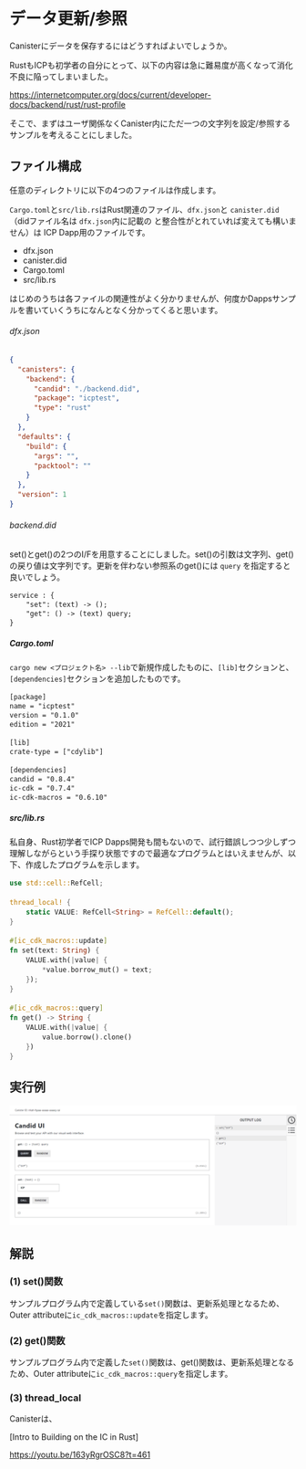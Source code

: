 # データ更新/参照

Canisterにデータを保存するにはどうすればよいでしょうか。

RustもICPも初学者の自分にとって、以下の内容は急に難易度が高くなって消化不良に陥ってしまいました。

https://internetcomputer.org/docs/current/developer-docs/backend/rust/rust-profile

そこで、まずはユーザ関係なくCanister内にただ一つの文字列を設定/参照するサンプルを考えることにしました。

## ファイル構成

任意のディレクトリに以下の4つのファイルは作成します。

`Cargo.toml`と`src/lib.rs`はRust関連のファイル、`dfx.json`と `canister.did` （didファイル名は `dfx.json`内に記載の と整合性がとれていれば変えても構いません）は ICP Dapp用のファイルです。

- dfx.json
- canister.did
- Cargo.toml
- src/lib.rs

はじめのうちは各ファイルの関連性がよく分かりませんが、何度かDappsサンプルを書いていくうちになんとなく分かってくると思います。

###### dfx.json

```json
{
  "canisters": {
    "backend": {
      "candid": "./backend.did",
      "package": "icptest",
      "type": "rust"
    }
  },
  "defaults": {
    "build": {
      "args": "",
      "packtool": ""
    }
  },
  "version": 1
}
```

###### backend.did

set()とget()の2つのI/Fを用意することにしました。set()の引数は文字列、get()の戻り値は文字列です。更新を伴わない参照系のget()には `query` を指定すると良いでしょう。

```
service : {
    "set": (text) -> ();
    "get": () -> (text) query;
}
```

##### Cargo.toml

`cargo new <プロジェクト名> --lib`で新規作成したものに、`[lib]`セクションと、`[dependencies]`セクションを追加したものです。

```
[package]
name = "icptest"
version = "0.1.0"
edition = "2021"

[lib]
crate-type = ["cdylib"]

[dependencies]
candid = "0.8.4"
ic-cdk = "0.7.4"
ic-cdk-macros = "0.6.10"
```

##### src/lib.rs

私自身、Rust初学者でICP Dapps開発も間もないので、試行錯誤しつつ少しずつ理解しながらという手探り状態ですので最適なプログラムとはいえませんが、以下、作成したプログラムを示します。

```rust
use std::cell::RefCell;

thread_local! {
    static VALUE: RefCell<String> = RefCell::default();
}

#[ic_cdk_macros::update]
fn set(text: String) {
    VALUE.with(|value| {
        *value.borrow_mut() = text;
    });
}

#[ic_cdk_macros::query]
fn get() -> String {
    VALUE.with(|value| {
        value.borrow().clone()
    })
}
```

## 実行例

![](../.gitbook/assets/development/test0003_backend02_update/01_update.png)

## 解説

### (1) set()関数

サンプルプログラム内で定義している`set()`関数は、更新系処理となるため、Outer attributeに`ic_cdk_macros::update`を指定します。

### (2) get()関数

サンプルプログラム内で定義した`set()`関数は、get()関数は、更新系処理となるため、Outer attributeに`ic_cdk_macros::query`を指定します。

### (3) thread_local

Canisterは、

[Intro to Building on the IC in Rust]

https://youtu.be/163yRgrOSC8?t=461
